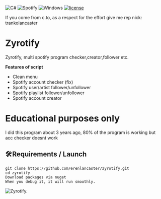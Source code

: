 ![C#](https://img.shields.io/badge/c%23-%23239120.svg?style=for-the-badge&logo=c-sharp&logoColor=white)
![Spotify](https://img.shields.io/badge/Spotify-1ED760?style=for-the-badge&logo=spotify&logoColor=white)
![Windows](https://img.shields.io/badge/Windows-0078D6?style=for-the-badge&logo=windows&logoColor=white)
[![license](https://img.shields.io/badge/License-GNU-blue.svg)](https://www.gnu.org/licenses/gpl-3.0.fr.html)

If you come from c.to, as a respect for the effort give me rep nick: trankolancaster

# Zyrotify
Zyrotify, multi spotify program checker,creator,follower etc.

**Features of script**
 - Clean menu
 - Spotify account checker (fix)
 - Spotify user/artist follower/unfollower
 - Spotify playlist follower/unfollower
 - Spotify account creator


# Educational purposes only
I did this program about 3 years ago, 80% of the program is working but acc checker doesnt work

## **🛠️ Requirements / Launch**

```
git clone https://github.com/erenlancaster/zyrotify.git
cd zyrotify
Download packages via nuget
When you debug it, it will run smoothly.
```


![Zyrotify.](https://cdn.discordapp.com/attachments/984345593960878090/1120707630730588160/Adsz.png)
